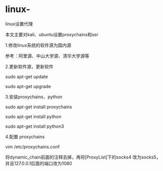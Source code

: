 # linux-

linux设置代理

本文主要对kali、ubuntu设置proxychains和ssr

1.修改linux系统的软件源为国内源

参考：阿里源、中山大学源、清华大学源等

2.更新软件源，更新软件

sudo apt-get update

sudo apt-get upgrade

3.安装proxychains、python

sudo apt-get install proxychains

sudo apt-get install python

sudo apt-get install python3

4.配置 proxychains

vim /etc/proxychains.conf

将dynamic_chain前面的注释去掉，再将[ProxyList]下的socks4 改为socks5，并且127.0.0.1后面的端口改为1080

